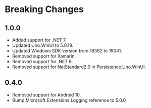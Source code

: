 # Breaking Changes

## 1.0.0
- Added support for .NET 7.
- Updated Uno.WinUI to 5.0.19.
- Updated Windows SDK version from 18362 to 19041.
- Removed support for Xamarin.
- Removed support for .NET 6.
- Removed support for NetStandard2.0 in Persistence.Uno.WinUI.

## 0.4.0

- Removed support for Android 10.
- Bump Microsoft.Extensions.Logging reference to 5.0.0